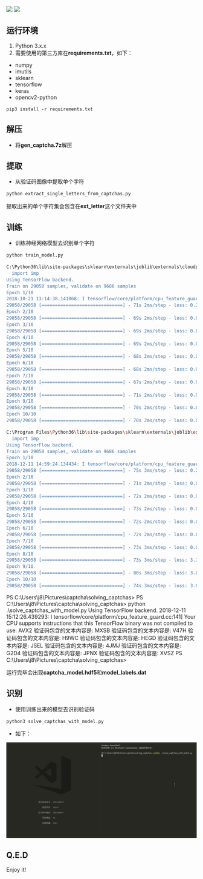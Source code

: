
![](https://img.shields.io/badge/licence-Apache2.0-ff69b4.svg)
![](https://img.shields.io/badge/build-pass-0f9d58.svg)

## 运行环境


1. Python 3.x.x
2. 需要使用的第三方库在**requirements.txt**，如下：
- numpy
- imutils
- sklearn
- tensorflow
- keras
- opencv2-python

```
pip3 install -r requirements.txt
```

## 解压

- 将**gen_captcha.7z**解压

## 提取

- 从验证码图像中提取单个字符

```sh
python extract_single_letters_from_captchas.py
```

提取出来的单个字符集会包含在**ext_letter**这个文件夹中

## 训练

- 训练神经网络模型去识别单个字符

```sh
python train_model.py
```
```sh
C:\Python36\lib\site-packages\sklearn\externals\joblib\externals\cloudpickle\cloudpickle.py:47: DeprecationWarning: the imp module is deprecated in favour of importlib; see the module's documentation for alternative uses
  import imp
Using TensorFlow backend.
Train on 29058 samples, validate on 9686 samples
Epoch 1/10
2018-10-21 13:14:38.141068: I tensorflow/core/platform/cpu_feature_guard.cc:141] Your CPU supports instructions that this TensorFlow binary was not compiled to use: AVX2
29058/29058 [==============================] - 71s 2ms/step - loss: 0.2356 - acc: 0.9422 - val_loss: 0.0273 - val_acc: 0.9935
Epoch 2/10
29058/29058 [==============================] - 69s 2ms/step - loss: 0.0148 - acc: 0.9959 - val_loss: 0.0130 - val_acc: 0.9959
Epoch 3/10
29058/29058 [==============================] - 69s 2ms/step - loss: 0.0064 - acc: 0.9981 - val_loss: 0.0069 - val_acc: 0.9982
Epoch 4/10
29058/29058 [==============================] - 69s 2ms/step - loss: 0.0054 - acc: 0.9986 - val_loss: 0.0647 - val_acc: 0.9783
Epoch 5/10
29058/29058 [==============================] - 68s 2ms/step - loss: 0.0071 - acc: 0.9983 - val_loss: 0.0249 - val_acc: 0.9926
Epoch 6/10
29058/29058 [==============================] - 68s 2ms/step - loss: 0.0035 - acc: 0.9991 - val_loss: 0.0084 - val_acc: 0.9976
Epoch 7/10
29058/29058 [==============================] - 67s 2ms/step - loss: 0.0012 - acc: 0.9997 - val_loss: 0.0055 - val_acc: 0.9987
Epoch 8/10
29058/29058 [==============================] - 71s 2ms/step - loss: 0.0047 - acc: 0.9988 - val_loss: 0.0130 - val_acc: 0.9953
Epoch 9/10
29058/29058 [==============================] - 70s 2ms/step - loss: 0.0044 - acc: 0.9989 - val_loss: 0.0098 - val_acc: 0.9978
Epoch 10/10
29058/29058 [==============================] - 70s 2ms/step - loss: 0.0038 - acc: 0.9988 - val_loss: 0.0106 - val_acc: 0.9974
```

```sh
C:\Program Files\Python36\lib\site-packages\sklearn\externals\joblib\externals\cloudpickle\cloudpickle.py:47: DeprecationWarning: the imp module is deprecated in favour of importlib; see the module's documentation for alternative uses
  import imp
Using TensorFlow backend.
Train on 29058 samples, validate on 9686 samples
Epoch 1/10
2018-12-11 14:59:24.134434: I tensorflow/core/platform/cpu_feature_guard.cc:141] Your CPU supports instructions that this TensorFlow binary was not compiled to use: AVX2
29058/29058 [==============================] - 75s 3ms/step - loss: 0.2216 - acc: 0.9467 - val_loss: 0.0177 - val_acc: 0.9953
Epoch 2/10
29058/29058 [==============================] - 71s 2ms/step - loss: 0.0119 - acc: 0.9971 - val_loss: 0.0126 - val_acc: 0.9962
Epoch 3/10
29058/29058 [==============================] - 72s 2ms/step - loss: 0.0073 - acc: 0.9982 - val_loss: 0.0080 - val_acc: 0.9974
Epoch 4/10
29058/29058 [==============================] - 73s 2ms/step - loss: 0.0043 - acc: 0.9985 - val_loss: 0.0131 - val_acc: 0.9964
Epoch 5/10
29058/29058 [==============================] - 72s 2ms/step - loss: 0.0043 - acc: 0.9990 - val_loss: 0.0091 - val_acc: 0.9978
Epoch 6/10
29058/29058 [==============================] - 72s 2ms/step - loss: 0.0021 - acc: 0.9996 - val_loss: 0.0626 - val_acc: 0.9839
Epoch 7/10
29058/29058 [==============================] - 73s 3ms/step - loss: 0.0059 - acc: 0.9981 - val_loss: 0.0059 - val_acc: 0.9983
Epoch 8/10
29058/29058 [==============================] - 73s 3ms/step - loss: 3.1436e-04 - acc: 0.9999 - val_loss: 0.0061 - val_acc: 0.9982
Epoch 9/10
29058/29058 [==============================] - 80s 3ms/step - loss: 3.8522e-05 - acc: 1.0000 - val_loss: 0.0054 - val_acc: 0.9988
Epoch 10/10
29058/29058 [==============================] - 74s 3ms/step - loss: 3.6896e-06 - acc: 1.0000 - val_loss: 0.0053 - val_acc: 0.9988
```
PS C:\Users\j8\Pictures\captcha\solving_captchas>
PS C:\Users\j8\Pictures\captcha\solving_captchas> python .\solve_captchas_with_model.py
Using TensorFlow backend.
2018-12-11 15:12:26.439293: I tensorflow/core/platform/cpu_feature_guard.cc:141] Your CPU supports instructions that this TensorFlow binary was not compiled to use: AVX2
验证码包含的文本内容是: MXSB
验证码包含的文本内容是: V47H
验证码包含的文本内容是: H9WC
验证码包含的文本内容是: HEGD
验证码包含的文本内容是: JSEL
验证码包含的文本内容是: 4JMJ
验证码包含的文本内容是: G2D4
验证码包含的文本内容是: JPNX
验证码包含的文本内容是: XVSZ
PS C:\Users\j8\Pictures\captcha\solving_captchas>

运行完毕会出现**captcha_model.hdf5**和**model_labels.dat**


## 识别

- 使用训练出来的模型去识别验证码

```sh
python3 solve_captchas_with_model.py
```

- 如下：

<img src="img\captcha.gif"></img>

## Q.E.D

Enjoy it!